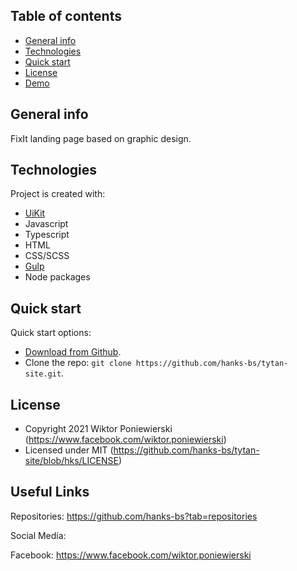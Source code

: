## Table of contents

- [General info](#general-info)
- [Technologies](#technologies)
- [Quick start](#quick-start)
- [License](#License)
- [Demo](https://hanks-bs.github.io/tytan-site/)

## General info

FixIt landing page based on graphic design.

## Technologies

Project is created with:

- <a href="https://getuikit.com/">UiKit</a>
- Javascript
- Typescript
- HTML
- CSS/SCSS
- <a href="https://gulpjs.com/">Gulp</a>
- Node packages

## Quick start

Quick start options:

- [Download from Github](https://github.com/hanks-bs/tytan-site.git).
- Clone the repo: `git clone https://github.com/hanks-bs/tytan-site.git`.

<!-- LICENSE -->

## License

- Copyright 2021 Wiktor Poniewierski (https://www.facebook.com/wiktor.poniewierski)
- Licensed under MIT (https://github.com/hanks-bs/tytan-site/blob/hks/LICENSE)

## Useful Links

Repositories: <https://github.com/hanks-bs?tab=repositories>

Social Media:

Facebook: <https://www.facebook.com/wiktor.poniewierski>
